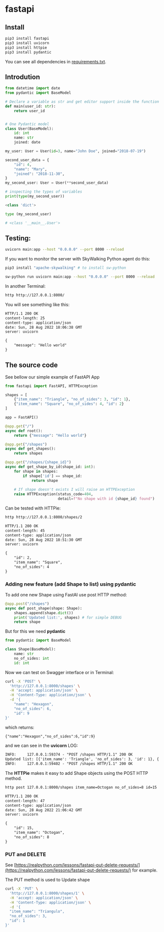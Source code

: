 # fastapi

## Install

```bash
pip3 install fastapi
pip3 install uvicorn
pip3 install httpie
pip3 install pydantic
```

You can see all dependencies in [requirements.txt](requirements.txt).

## Introdution

```python
from datetime import date
from pydantic import BaseModel

# Declare a variable as str and get editor support inside the function
def main(user_id: str):
    return user_id


# One Pydantic model
class User(BaseModel):
    id: int
    name: str
    joined: date

my_user: User = User(id=3, name="John Doe", joined="2018-07-19")

second_user_data = {
    "id": 4,
    "name": "Mary",
    "joined": "2018-11-30",
}
my_second_user: User = User(**second_user_data)

# inspecting the types of variables
print(type(my_second_user))
```

```python
<class 'dict'>
```

```python
type (my_second_user)
```

```python
# <class '__main__.User'>
```

## Testing:

```bash
uvicorn main:app --host "0.0.0.0" --port 8000 --reload
```

If you want to monitor the server with SkyWalking Python agent do this:

```bash
pip3 install "apache-skywalking" # to install sw-python
```

```bash
sw-python run uvicorn main:app --host "0.0.0.0" --port 8000 --reload
```

In another Terminal:

```bash
http http://127.0.0.1:8000/
```

You will see something like this:

```txt
HTTP/1.1 200 OK
content-length: 25
content-type: application/json
date: Sun, 28 Aug 2022 18:06:38 GMT
server: uvicorn

{
    "message": "Hello world"
}
```

## The source code

See bellow our simple example of FastAPI App

```python
from fastapi import FastAPI, HTTPException

shapes = [
    {"item_name": "Triangle", "no_of_sides": 3, "id": 1},
    {"item_name": "Square", "no_of_sides": 4, "id": 2}
]

app = FastAPI()

@app.get("/")
async def root():
    return {"message": "Hello world"}

@app.get("/shapes")
async def get_shapes():
    return shapes

@app.get("/shapes/{shape_id}")
async def get_shape_by_id(shape_id: int):
    for shape in shapes:
        if shape['id'] == shape_id:
            return shape
    
    # If shape doesn't exists I will raise an HTTPException
    raise HTTPException(status_code=404, 
                        detail=f"No shape with id {shape_id} found")
```

Can be tested with HTTPie:

```bash
http http://127.0.0.1:8000/shapes/2
```

```txt
HTTP/1.1 200 OK
content-length: 45
content-type: application/json
date: Sun, 28 Aug 2022 18:51:30 GMT
server: uvicorn

{
    "id": 2,
    "item_name": "Square",
    "no_of_sides": 4
}
```

### Adding new feature (add Shape to list) using pydantic

To add one new Shape using FastAI use post HTTP method:

```python
@app.post("/shapes")
async def post_shape(shape: Shape):
    shapes.append(shape.dict())
    print('Updated list:', shapes) # for simple DEBUG
    return shape
```

But for this we need **pydantic**

```python
from pydantic import BaseModel

class Shape(BaseModel):
    name: str
    no_of_sides: int
    id: int
```

Now we can test on Swagger interface or in Terminal:

```bash
curl -X 'POST' \
  'http://127.0.0.1:8000/shapes' \
  -H 'accept: application/json' \
  -H 'Content-Type: application/json' \
  -d '{
    "name": "Hexagon",
    "no_of_sides": 6,
    "id": 9
}'
```

which returns:

```txt
{"name":"Hexagon","no_of_sides":6,"id":9}
```

and we can see in the **uvicorn** LOG:

```txt
INFO:     127.0.0.1:59374 - "POST /shapes HTTP/1.1" 200 OK
Updated list: [{'item_name': 'Triangle', 'no_of_sides': 3, 'id': 1}, {'item_name': 'Square', 'no_of_sides': 4, 'id': 2}, {'name': 'Hexagon', 'no_of_sides': 6, 'id': 9}]
INFO:     127.0.0.1:59402 - "POST /shapes HTTP/1.1" 200 OK
```

The **HTTPie** makes it easy to add Shape objects using the POST HTTP method.

```bash
http post 127.0.0.1:8000/shapes item_name=Octogan no_of_sides=8 id=15
```

```txt
HTTP/1.1 200 OK
content-length: 47
content-type: application/json
date: Sun, 28 Aug 2022 21:06:42 GMT
server: uvicorn

{
    "id": 15,
    "item_name": "Octogan",
    "no_of_sides": 8
}
```

### PUT and DELETE

See [https://realpython.com/lessons/fastapi-put-delete-requests/](https://realpython.com/lessons/fastapi-put-delete-requests/) for example.

The PUT method is used to Update shape

```bash
curl -X 'PUT' \
  'http://127.0.0.1:8000/shapes/1' \
  -H 'accept: application/json' \
  -H 'Content-Type: application/json' \
  -d '{
  "item_name": "Triangulo",
  "no_of_sides": 3,
  "id": 1
}'
```
